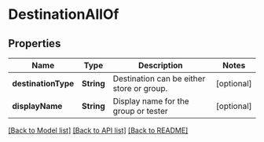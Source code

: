 # DestinationAllOf

## Properties
Name | Type | Description | Notes
------------ | ------------- | ------------- | -------------
**destinationType** | **String** | Destination can be either store or group. | [optional] 
**displayName** | **String** | Display name for the group or tester | [optional] 

[[Back to Model list]](../README.md#documentation-for-models) [[Back to API list]](../README.md#documentation-for-api-endpoints) [[Back to README]](../README.md)


